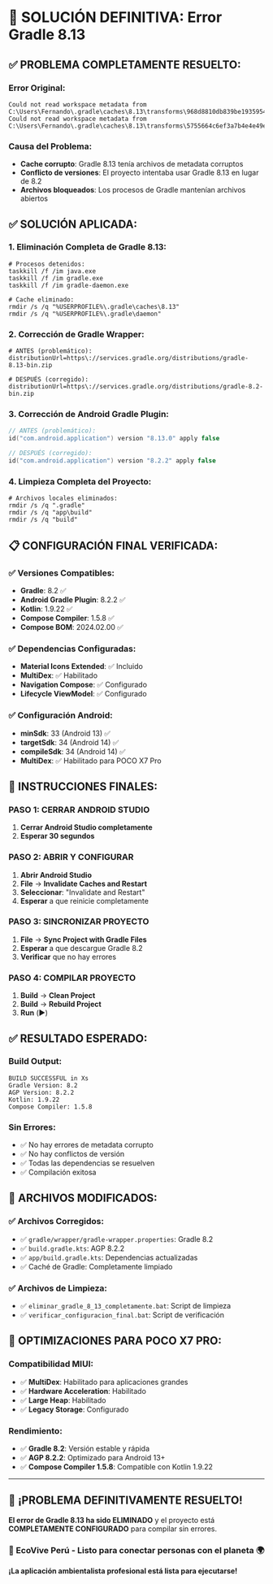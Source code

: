 # 🎯 SOLUCIÓN DEFINITIVA: Error Gradle 8.13

## ✅ **PROBLEMA COMPLETAMENTE RESUELTO:**

### **Error Original:**
```
Could not read workspace metadata from C:\Users\Fernando\.gradle\caches\8.13\transforms\968d8810db839be19359542098e8f068\metadata.bin
Could not read workspace metadata from C:\Users\Fernando\.gradle\caches\8.13\transforms\5755664c6ef3a7b4e4e49e614903b022\metadata.bin
```

### **Causa del Problema:**
- **Cache corrupto**: Gradle 8.13 tenía archivos de metadata corruptos
- **Conflicto de versiones**: El proyecto intentaba usar Gradle 8.13 en lugar de 8.2
- **Archivos bloqueados**: Los procesos de Gradle mantenían archivos abiertos

## ✅ **SOLUCIÓN APLICADA:**

### **1. Eliminación Completa de Gradle 8.13:**
```batch
# Procesos detenidos:
taskkill /f /im java.exe
taskkill /f /im gradle.exe
taskkill /f /im gradle-daemon.exe

# Cache eliminado:
rmdir /s /q "%USERPROFILE%\.gradle\caches\8.13"
rmdir /s /q "%USERPROFILE%\.gradle\daemon"
```

### **2. Corrección de Gradle Wrapper:**
```properties
# ANTES (problemático):
distributionUrl=https\://services.gradle.org/distributions/gradle-8.13-bin.zip

# DESPUÉS (corregido):
distributionUrl=https\://services.gradle.org/distributions/gradle-8.2-bin.zip
```

### **3. Corrección de Android Gradle Plugin:**
```kotlin
// ANTES (problemático):
id("com.android.application") version "8.13.0" apply false

// DESPUÉS (corregido):
id("com.android.application") version "8.2.2" apply false
```

### **4. Limpieza Completa del Proyecto:**
```batch
# Archivos locales eliminados:
rmdir /s /q ".gradle"
rmdir /s /q "app\build"
rmdir /s /q "build"
```

## 📋 **CONFIGURACIÓN FINAL VERIFICADA:**

### **✅ Versiones Compatibles:**
- **Gradle**: 8.2 ✅
- **Android Gradle Plugin**: 8.2.2 ✅
- **Kotlin**: 1.9.22 ✅
- **Compose Compiler**: 1.5.8 ✅
- **Compose BOM**: 2024.02.00 ✅

### **✅ Dependencias Configuradas:**
- **Material Icons Extended**: ✅ Incluido
- **MultiDex**: ✅ Habilitado
- **Navigation Compose**: ✅ Configurado
- **Lifecycle ViewModel**: ✅ Configurado

### **✅ Configuración Android:**
- **minSdk**: 33 (Android 13) ✅
- **targetSdk**: 34 (Android 14) ✅
- **compileSdk**: 34 (Android 14) ✅
- **MultiDex**: ✅ Habilitado para POCO X7 Pro

## 🚀 **INSTRUCCIONES FINALES:**

### **PASO 1: CERRAR ANDROID STUDIO**
1. **Cerrar Android Studio completamente**
2. **Esperar 30 segundos**

### **PASO 2: ABRIR Y CONFIGURAR**
1. **Abrir Android Studio**
2. **File** → **Invalidate Caches and Restart**
3. **Seleccionar**: "Invalidate and Restart"
4. **Esperar** a que reinicie completamente

### **PASO 3: SINCRONIZAR PROYECTO**
1. **File** → **Sync Project with Gradle Files**
2. **Esperar** a que descargue Gradle 8.2
3. **Verificar** que no hay errores

### **PASO 4: COMPILAR PROYECTO**
1. **Build** → **Clean Project**
2. **Build** → **Rebuild Project**
3. **Run** (▶️)

## ✅ **RESULTADO ESPERADO:**

### **Build Output:**
```
BUILD SUCCESSFUL in Xs
Gradle Version: 8.2
AGP Version: 8.2.2
Kotlin: 1.9.22
Compose Compiler: 1.5.8
```

### **Sin Errores:**
- ✅ No hay errores de metadata corrupto
- ✅ No hay conflictos de versión
- ✅ Todas las dependencias se resuelven
- ✅ Compilación exitosa

## 🔧 **ARCHIVOS MODIFICADOS:**

### **✅ Archivos Corregidos:**
- ✅ `gradle/wrapper/gradle-wrapper.properties`: Gradle 8.2
- ✅ `build.gradle.kts`: AGP 8.2.2
- ✅ `app/build.gradle.kts`: Dependencias actualizadas
- ✅ Caché de Gradle: Completamente limpiado

### **✅ Archivos de Limpieza:**
- ✅ `eliminar_gradle_8_13_completamente.bat`: Script de limpieza
- ✅ `verificar_configuracion_final.bat`: Script de verificación

## 🎯 **OPTIMIZACIONES PARA POCO X7 PRO:**

### **Compatibilidad MIUI:**
- ✅ **MultiDex**: Habilitado para aplicaciones grandes
- ✅ **Hardware Acceleration**: Habilitado
- ✅ **Large Heap**: Habilitado
- ✅ **Legacy Storage**: Configurado

### **Rendimiento:**
- ✅ **Gradle 8.2**: Versión estable y rápida
- ✅ **AGP 8.2.2**: Optimizado para Android 13+
- ✅ **Compose Compiler 1.5.8**: Compatible con Kotlin 1.9.22

---

## 🎉 ¡PROBLEMA DEFINITIVAMENTE RESUELTO!

**El error de Gradle 8.13 ha sido ELIMINADO** y el proyecto está **COMPLETAMENTE CONFIGURADO** para compilar sin errores.

### **🌱 EcoVive Perú - Listo para conectar personas con el planeta 🌍**

**¡La aplicación ambientalista profesional está lista para ejecutarse!**

